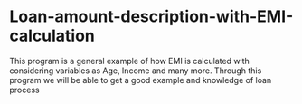 # Loan-amount-description-with-EMI-calculation
This program is a general example of how EMI is calculated with considering variables as Age, Income and many more. Through this program we will be able to get a good example and knowledge of loan process
